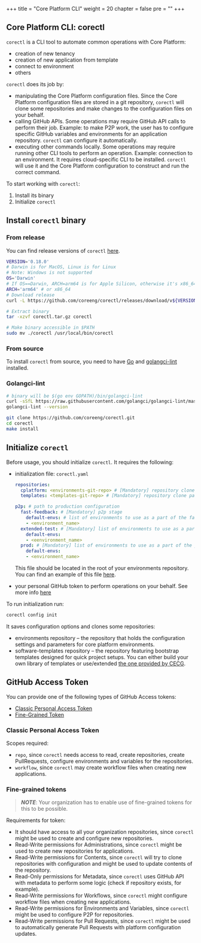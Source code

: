 +++
title = "Core Platform CLI"
weight = 20
chapter = false
pre = ""
+++

## Core Platform CLI: corectl

`corectl` is a CLI tool to automate common operations with Core Platform:

- creation of new tenancy
- creation of new application from template
- connect to environment
- others

`corectl` does its job by:

- manipulating the Core Platform configuration files.
  Since the Core Platform configuration files are stored in a git repository, `corectl` will clone
  some repositories and make changes to the configuration files on your behalf.
- calling GitHub APIs.
  Some operations may require GitHub API calls to perform their job.
  Example: to make P2P work,
  the user has to configure specific GitHub variables and environments for an application repository.
  `corectl` can configure it automatically.
- executing other commands locally.
  Some operations may require running other CLI tools to perform an operation.
  Example: connection to an environment.
  It requires cloud-specific CLI to be installed.
  `corectl` will use it and the Core Platform configuration to construct and run the correct command.

To start working with `corectl`:

1. Install its binary
2. Initialize `corectl`

## Install `corectl` binary

### From release

You can find release versions of `corectl` [here](https://github.com/coreeng/corectl/releases).

```sh
VERSION='0.18.0'
# Darwin is for MacOS, Linux is for Linux
# Note: Windows is not supported
OS='Darwin' 
# If OS==Darwin, ARCH=arm64 is for Apple Silicon, otherwise it's x86_64
ARCH='arm64' # or x86_64
# Download release
curl -L https://github.com/coreeng/corectl/releases/download/v${VERSION}/corectl_${OS}_${ARCH}.tar.gz > corectl.tar.gz

# Extract binary
tar -xzvf corectl.tar.gz corectl

# Make binary accessible in $PATH
sudo mv ./corectl /usr/local/bin/corectl
```

### From source

To install `corectl` from source, you need to have [Go](https://go.dev/learn/) and [golangci-lint](https://golangci-lint.run/) installed.


### Golangci-lint
```sh
# binary will be $(go env GOPATH)/bin/golangci-lint
curl -sSfL https://raw.githubusercontent.com/golangci/golangci-lint/master/install.sh | sh -s -- -b $(go env GOPATH)/bin v1.61.0
golangci-lint --version
```

```sh
git clone https://github.com/coreeng/corectl.git
cd corectl
make install
```

## Initialize `corectl`

Before usage, you should initialize `corectl`.
It requires the following:

- initialization file: `corectl.yaml`

  ```yaml
  repositories:
    cplatform: <environments-git-repo> # [Mandatory] repository clone path with your environments configuration
    templates: <templates-git-repo> # [Mandatory] repository clone path with your software templates, optionally you can use our template repo: https://github.com/coreeng/core-platform-software-templates.git

  p2p: # path to production configuration
    fast-feedback: # [Mandatory] p2p stage
      default-envs: # list of environments to use as a part of the fast-feedback stage, must match env names defined in repositories.cplatform
      - <environment_name> 
    extended-test: # [Mandatory] list of environments to use as a part of the extended-test stage, , must match env names defined in repositories.cplatform
      default-envs:
      - <eenvironment_name>
    prod: # [Mandatory] list of environments to use as a part of the prod stage, , must match env names defined in repositories.cplatform
      default-envs:
      - <environment_name>
  ```

  This file should be located in the root of your environments repository.
  You can find an example of this file [here](https://github.com/coreeng/corectl/blob/main/examples/init-example.yaml).
- your personal GitHub token to perform operations on your behalf. See more info [here](#github-access-token)

To run initialization run:

```sh
corectl config init
```

It saves configuration options and clones some repositories:

- environments repository – the repository that holds the configuration settings and parameters for core platform
  environments.
- software-templates repository – the repository featuring bootstrap templates designed for quick project setups.
  You can either build your own library of templates or use/extended [the one provided by CECG](https://github.com/coreeng/core-platform-software-templates).

## GitHub Access Token

You can provide one of the following types of GitHub Access tokens:

- [Classic Personal Access Token](#classic-personal-access-token)
- [Fine-Grained Token](#fine-grained-tokens)

### Classic Personal Access Token

Scopes required:

- `repo`, since `corectl` needs access to read, create repositories, create PullRequests, configure environments and variables for the repositories.
- `workflow`, since `corectl` may create workflow files when creating new applications.

### Fine-grained tokens
>
> **_NOTE_**: Your organization has to enable use of fine-grained tokens for this to be possible.

Requirements for token:

- It should have access to all your organization repositories, since `corectl` might be used to create and configure new repositories.
- Read-Write permissions for Administrations, since `corectl` might be used to create new repositories for applications.
- Read-Write permissions for Contents, since `corectl` will try to clone repositories with configuration and might be used to update contents of the repository.
- Read-Only permissions for Metadata, since `corectl` uses GitHub API with metadata to perform some logic (check if repository exists, for example).
- Read-Write permissions for Workflows, since `corectl` might configure workflow files when creating new applications.
- Read-Write permissions for Environments and Variables, since `corectl` might be used to configure P2P for repositories.
- Read-Write permissions for Pull Requests, since `corectl` might be used to automatically generate Pull Requests with platform configuration updates.

